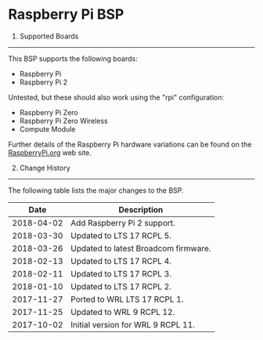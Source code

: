 Raspberry Pi BSP
================

1. Supported Boards
-------------------

This BSP supports the following boards:

  * Raspberry Pi
  * Raspberry Pi 2

Untested, but these should also work using the "rpi" configuration:

  * Raspberry Pi Zero
  * Raspberry Pi Zero Wireless
  * Compute Module

Further details of the Raspberry Pi hardware variations can be found on the
[RaspberryPi.org][1] web site.


2. Change History
-----------------

The following table lists the major changes to the BSP.

Date       | Description
-----------|-------------
2018-04-02 | Add Raspberry Pi 2 support.
2018-03-30 | Updated to LTS 17 RCPL 5.
2018-03-26 | Updated to latest Broadcom firmware.
2018-02-13 | Updated to LTS 17 RCPL 4.
2018-02-11 | Updated to LTS 17 RCPL 3.
2018-01-10 | Updated to LTS 17 RCPL 2.
2017-11-27 | Ported to WRL LTS 17 RCPL 1.
2017-11-25 | Updated to WRL 9 RCPL 12.
2017-10-02 | Initial version for WRL 9 RCPL 11.


[1]: https://www.raspberrypi.org/documentation/hardware/raspberrypi/README.md
